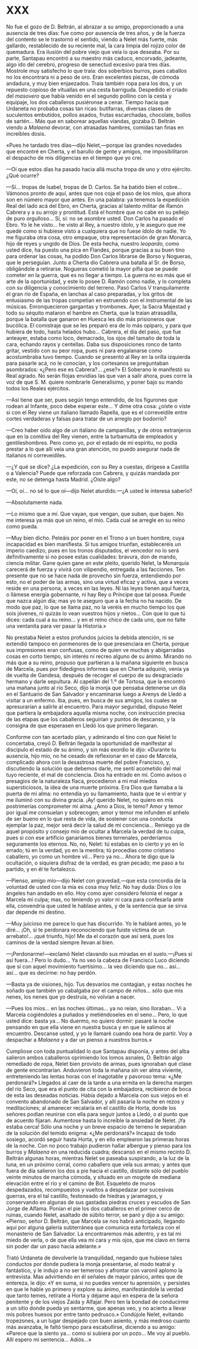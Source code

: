 # XXX

No fue el gozo de D. Beltrán, al abrazar a su amigo, proporcionado a una
ausencia de tres días: fue como por ausencia de tres años, y de la fuerza del
contento se le trastornó el sentido, viendo a Nelet más fuerte, más gallardo,
restablecido de su reciente mal, la cara limpia del rojizo color de quemadura.
Era ilusión del pobre viejo que veía lo que deseaba. Por su parte, Santapau
encontró a su maestro más caduco, encorvado, jadeante, algo ido del cerebro,
progreso de senectud excesivo para tres días. Mostrole muy satisfecho lo que
traía: dos soberbios burros, pues caballos no los encontrara ni a peso de oro.
Eran excelentes piezas, de cómoda andadura, y muy bien enjaezados. Traía
también ropa para los dos, y un repuesto copioso de vituallas en una cesta
barriguda. Despedido el criado del *masovero* que había venido en el segundo
pollino con la cesta y equipaje, los dos caballeros pusiéronse a cenar. Tiempo
hacía que Urdaneta no probaba cosas tan ricas: butifarras, diversas clases de
suculentos embutidos, pollos asados, frutas  escarchadas, chocolate, bollos de
sartén... Más que en saborear aquellas viandas, gozaba D. Beltrán viendo
a *Malaena* devorar, con atrasadas hambres, comidas tan finas en increíbles
dosis.

«Pues he tardado tres días—dijo Nelet,—porque las grandes novedades que
encontré en Cherta, y el barullo de gente y amigos, me imposibilitaron el
despacho de mis diligencias en el tiempo que yo creí.

—Oí que estos días ha pasado hacia allá mucha tropa de uno y otro ejército.
¿Qué ocurre?

—Sí... tropas de Isabel, tropas de D. Carlos. Se ha batido bien el cobre...
Vámonos pronto de aquí, antes que nos coja el paso de los míos, que ahora son
en número mayor que antes. En una palabra: ya tenemos la expedición Real del
lado acá del Ebro, en Cherta, gracias al talento militar de Ramón Cabrera
y a su arrojo y prontitud. Está el hombre que no cabe en su pellejo de puro
orgulloso... Sí, sí: no se asombre usted. Don Carlos ha pasado el Ebro. Yo le
he visto... he visto al Rey, a nuestro ídolo, y le aseguro que me quedé como si
hubiese visto a cualquiera que no fuese ídolo de nadie. Yo me figuraba otra
cosa, otro empaque, otra representación de gran Monarca, hijo de reyes y ungido
de Dios. De esta hecha, nuestro *leopardo*, como usted dice, ha puesto una pica
en Flandes, porque gracias a su buen tino para ordenar las cosas, ha podido Don
Carlos librarse de Borso y Nogueras, que le  perseguían. Junto a Cherta dio
Cabrera una batalla al Sr. de Borso, obligándole a retirarse. Nogueras cometió
la mayor pifia que se puede cometer en la guerra, que es no llegar a tiempo. La
guerra no es más que el arte de la oportunidad, y este lo posee D. Ramón como
nadie, y lo completa con su diligencia y conocimiento del terreno. Pasó Carlos
V tranquilamente el gran río de España, en lanchas al caso preparadas, y los
gritos de entusiasmo de las tropas competían en estruendo con el instrumental
de las músicas. Enronquecieron gargantas y trombones. Ayer, la Sacra Majestad
y todo su séquito mataron el hambre en Cherta, que la traían atrasadilla,
porque la batalla que ganaron en Huesca les dio más prisioneros que bucólica.
El comistraje que se les preparó era de lo más opíparo, y para que hubiera de
todo, hasta helados hubo... Cabrera, el día del paso, que fue anteayer, estaba
como loco, demacrado, los ojos del tamaño de toda la cara, echando rayos
y centellas. Daba sus disposiciones ronco de tanto gritar, vestido con su peor
ropa, pues ni para engalanarse como acostumbraba tuvo tiempo. Cuando se
presentó al Rey en la orilla izquierda para pasarle acá, no le conocían, y los
cortesanos se preguntaban asombrados: «¿Pero ese es Cabrera?... ¿ese?» El
Soberano le manifestó su Real agrado. No serán flojas envidias las que van
a salir ahora, pues corre la voz de que S. M. quiere nombrarle Generalísimo,
y poner bajo su mando todos los Reales ejércitos.

—Así tiene que ser, pues según tengo entendido, de los figurones que rodean al
Infante, poco debe esperar este... Y dime otra cosa: ¿oíste o viste si con el
Rey viene un italiano llamado Rapella, que es el correveidile entre cortes
verdaderas y falsas para tratar de un arreglo por bodorrio?

—Creo haber oído algo de un italiano de campanillas, y de otros extranjeros que
en la comitiva del Rey vienen, entre la turbamulta de empleados
y gentileshombres. Pero como yo, por el estado de mi espíritu, no podía prestar
a lo que allí veía una gran atención, no puedo asegurar nada de italianos ni
correveidiles.

—¿Y qué se dice? ¿La expedición, con su Rey a cuestas, dirígese a Castilla
o a Valencia? Puede que reforzada con Cabrera, y quizás mandada por este, no se
detenga hasta Madrid. ¿Oíste algo?

—Oí, oí... no sé lo que oí—dijo Nelet aturdido.—¿A usted le interesa saberlo?

—Absolutamente nada.

—Lo mismo que a mí. Que vayan, que vengan, que suban, que bajen. No me interesa
ya más que un reino, el mío. Cada cual se arregle en su reino como pueda.

—Muy bien dicho. Peleáis por poner en el Trono a un buen hombre, cuya
incapacidad es bien manifiesta. Si tus amigos triunfan, estableceréis un
imperio caedizo, pues en los tronos disputados, el vencedor no lo será
definitivamente si no posee estas cualidades: bravura, don de mando, ciencia
militar. Gane  quien gane en este pleito, querido Nelet, la Monarquía carecerá
de fuerza y vivirá con vilipendio, entregada a las facciones. Ten presente que
no se hace nada de provecho sin fuerza, entendiendo por esto, no el poder de
las armas, sino una virtud eficaz y activa, que a veces reside en una persona,
a veces en las leyes. Ni las leyes tienen aquí fuerza, o llámese energía
gobernante, ni hay Rey o Príncipe que tal posea. Puede que nazca algún día; mas
yo te aseguro que a la fecha no ha nacido. De modo que paz, lo que se llama
paz, no la veréis en mucho tiempo los que sois jóvenes, ni quizás lo vean
vuestros hijos y nietos... Con que lo que tú dices: cada cual a su reino...
y en el reino chico de cada uno, que no falte una ventanita para ver pasar la
Historia.»

No prestaba Nelet a estos profundos juicios la debida atención, ni se extendió
tampoco en pormenores de lo que presenciara en Cherta, porque sus impresiones
eran confusas, como de quien ve muchas y abigarradas cosas en corto tiempo, sin
interés ni recreo alguno de su ánimo. Mirando no más que a su reino, propuso
que partieran a la mañana siguiente en busca de Marcela, pues por fidedignos
informes que en Cherta adquirió, venía ya de vuelta de Gandesa, después de
recoger el cuerpo de su desgraciado hermano y darle sepultura. Al capellán del
1.º de Tortosa, que la encontró una mañana junto al río Seco, dijo la monja que
pensaba detenerse un día en el Santuario de San  Salvador y encaminarse luego
a Arenys de Lledó a visitar a un enfermo. Iba, pues, en busca de sus amigos,
los cuales se apresurarían a salirle al encuentro. Para mayor seguridad,
dispuso Nelet que partiera la embajadora aquella misma noche, con instrucción
precisa de las etapas que los caballeros seguirían y puntos de descanso, y la
consigna de que esperasen en Lledó los que primero llegaran.

Conforme con tan acertado plan, y admirando el tino con que Nelet lo
concertaba, creyó D. Beltrán llegada la oportunidad de manifestar al discípulo
el estado de su ánimo, y sin más exordio le dijo: «Durante tu ausencia, hijo
mío, no he cesado de reflexionar en el caso de Marcela, complicado ahora con la
desastrosa muerte del pobre Francisco, y, discutiendo la solución que debemos
darle, me sentí acometido del mal tuyo reciente, el mal de conciencia. Dios ha
entrado en mí. Como avisos o presagios de la naturaleza flaca, procedieron a mi
mal miedos supersticiosos, la idea de una muerte próxima. Era Dios que llamaba
a la puerta de mi alma: no entendía yo su llamamiento, hasta que te vi entrar
y me iluminó con su divina gracia. ¡Ay! querido Nelet, no quiero en mis
postrimerías comprometer mi alma. ¿Amo a Dios, le temo? Amor y temor por igual
me consuelan y sobrecogen; amor y temor me infunden el anhelo de ser bueno en
lo que resta de vida, de sostener con una conducta ejemplar la paz, mejor será
decir  la salud de mi conciencia... Reniego ya de aquel propósito y consejo mío
de ocultar a Marcela la verdad de tu culpa, pues si con ese artificio
ganaríamos bienes terrenales, perderíamos seguramente los eternos. No, no,
Nelet: tú estabas en lo cierto y yo en lo errado; tú en la verdad, yo en la
mentira; tú procedías como cristiano caballero, yo como un hombre vil... Pero
ya no... Ahora te digo que la ocultación, o siquiera disfraz de la verdad, es
gran pecado; me paso a tu partido, y en él te fortalezco.

—Pienso, amigo mío—dijo Nelet con gravedad,—que esta concordia de la voluntad
de usted con la mía es cosa muy feliz. No hay duda: Dios o los ángeles han
andado en ello. Hoy como ayer considero felonía el negar a Marcela mi culpa;
mas, no teniendo yo valor ni cara para confesarla ante ella, convendría que
usted le hablase antes, y de la sentencia que se sirva dar depende mi destino.

—Muy juicioso me parece lo que has discurrido. Yo le hablaré antes, yo le
diré... ¡Oh, si te perdonara reconociendo que fuiste víctima de un arrebato!...
¡qué triunfo, hijo! Me da el corazón que así será, pues los caminos de la
verdad siempre llevan al bien.

—¡Perdonarme!—exclamó Nelet clavando sus miradas en el suelo.—¡Pues si así
fuera...! Pero lo dudo... Ya no veo la cabeza de Francisco Luco diciendo que sí
con aquel movimiento fuertísimo... la veo diciendo que  no... así... así... que
es decirme: no hay perdón.

—Basta ya de visiones, hijo. Tus desvaríos me contagian, y estas noches he
soñado que también yo cabalgaba por el campo de niños... sólo que mis nenes,
los nenes que yo destruía, no volvían a nacer.

—Pues los míos... en las noches últimas... ya no reían, sino lloraban... Vi
a Marcela cogiéndoles a puñados y metiéndoseles en el seno... Pero, lo que
usted dice: basta ya... No duermo, no quiero dormir: pasaré la noche pensando
en que ella viene en nuestra busca y en que le salimos al encuentro. Descanse
usted, y yo le llamaré cuando sea hora de partir. Voy a despachar a *Malaena*
y a dar un pienso a nuestros burros.»

Cumpliose con toda puntualidad lo que Santapau disponía, y antes del alba
salieron ambos caballeros oprimiendo los lomos asnales, D. Beltrán algo
remediado de ropa, Nelet bien provisto de armas, pues ignoraban qué clase de
gente encontrarían. Anduvieron toda la mañana sin ver alma viviente,
entreteniendo las lentas horas con el inagotable y pavoroso tema: «¿Me
perdonará?» Llegados al caer de la tarde a una ermita en la derecha margen del
río Seco, que era el punto de cita con la embajadora, recibieron de boca de
esta las deseadas noticias. Había dejado a Marcela con sus viejos en el
convento abandonado de San Salvador, y allí pasaría la noche en rezos
y meditaciones; al amanecer recalaría en el castillo de Horta,  donde los
señores podían reunirse con ella para seguir juntos a Lledó, o al punto que de
acuerdo fijaran. Aumentose hasta lo increíble la ansiedad de Nelet. ¡Ya estaba
cerca! Sólo una noche y un breve espacio de terreno le separaban de la solución
del temido enigma: «¿Me perdonará?» Incapaz de todo sosiego, acordó seguir
hasta Horta, y en ello emplearon las primeras horas de la noche. Con no poco
trabajo pudieron hallar albergue y pienso para los burros y *Malaena* en una
reducida cuadra; descansó en el mismo recinto D. Beltrán algunas horas,
mientras Nelet se paseaba suspirando, a la luz de la luna, en un próximo
corral, como caballero que vela sus armas; y antes que fuera de día salieron
los dos a pie hacia el castillo, distante sólo del pueblo veinte minutos de
marcha cómoda, y situado en un mogote de mediana elevación entre el río y el
camino de Bot. Esqueleto de muros despedazados, recompuestos y vueltos
a despedazar por sucesivas guerras, era el tal castillo, festoneado de hiedras
y jaramagos, y conservando en algunas de sus gastadas piedras cruces y escudos
de San Jorge de Alfama. Ponían el pie los dos caballeros en el primer cerco de
ruinas, cuando Nelet, asaltado de súbito terror, se paró y dijo a su amigo:
«Pienso, señor D. Beltrán, que Marcela se nos habrá anticipado, llegando aquí
por alguna galería subterránea que comunica esta fortaleza con el monasterio de
San Salvador. La encontraremos más adentro, y es tal mi miedo de  verla, o de
que ella vea mi cara y mis ojos, que me clavo en tierra sin poder dar un paso
hacia adelante.»

Trató Urdaneta de devolverle la tranquilidad, negando que hubiese tales
conductos por donde pudiera la monja presentarse, al modo teatral y fantástico,
y le indujo a no ser temeroso y afrontar con varonil aplomo la entrevista. Mas
advirtiendo en él señales de mayor pánico, antes que de entereza, le dijo: «Y
en suma, si no puedes vencer tu aprensión, y persistes en que le hable yo
primero y explore su ánimo, manifestándole la verdad que tanto temes, retírate
a Horta y déjame aquí en espera de la señora penitente y de los viejos Zaida
y Alfajar. Pero ten la bondad de conducirme a un sitio donde pueda yo sentarme,
que apenas veo, y no acierto a llevar mis pobres huesos por entre tanto
pedrusco.» Condújole Nelet, evitando tropezones, a un lugar despejado con buen
asiento, y más medroso cuanto más avanzaba, le faltó tiempo para escabullirse,
diciendo a su amigo: «Parece que la siento ya... como si subiera por un pozo...
Me voy al pueblo. Allí espero mi sentencia... Adiós...»
